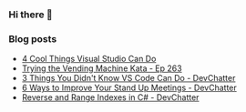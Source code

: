 ### Hi there 👋


<!--
**benrick/benrick** is a ✨ _special_ ✨ repository because its `README.md` (this file) appears on your GitHub profile.

Here are some ideas to get you started:

- 🔭 I’m currently working on ...
- 🌱 I’m currently learning ...
- 👯 I’m looking to collaborate on ...
- 🤔 I’m looking for help with ...
- 💬 Ask me about ...
- 📫 How to reach me: ...
- 😄 Pronouns: he/him
- ⚡ Fun fact: ...
-->

### Blog posts
<!-- BLOG-POST-LIST:START -->
- [4 Cool Things Visual Studio Can Do](https://www.youtube.com/watch?v=9sIi0kKboAM)
- [Trying the Vending Machine Kata - Ep 263](https://www.youtube.com/watch?v=QVJBIHmMlFw)
- [3 Things You Didn&#39;t Know VS Code Can Do - DevChatter](https://www.youtube.com/watch?v=dwBgIxgXlFU)
- [6 Ways to Improve Your Stand Up Meetings - DevChatter](https://www.youtube.com/watch?v=KAalnjhthNQ)
- [Reverse and Range Indexes in C# - DevChatter](https://www.youtube.com/watch?v=PyAYvUCTad8)
<!-- BLOG-POST-LIST:END -->
